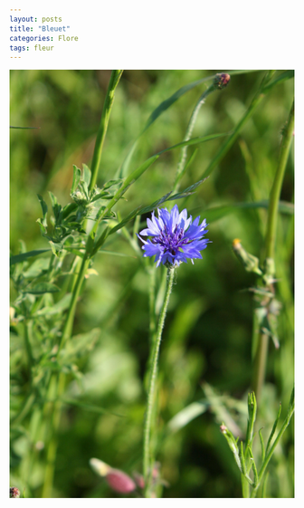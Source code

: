 ```yaml
---
layout: posts
title: "Bleuet"
categories: Flore
tags: fleur
---
```

<img src="/images/IMG_8588.JPG" />
